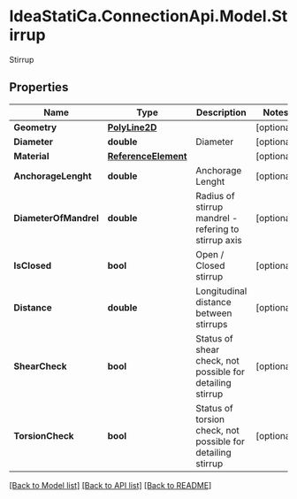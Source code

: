 # IdeaStatiCa.ConnectionApi.Model.Stirrup
Stirrup

## Properties

Name | Type | Description | Notes
------------ | ------------- | ------------- | -------------
**Geometry** | [**PolyLine2D**](PolyLine2D.md) |  | [optional] 
**Diameter** | **double** | Diameter | [optional] 
**Material** | [**ReferenceElement**](ReferenceElement.md) |  | [optional] 
**AnchorageLenght** | **double** | Anchorage Lenght | [optional] 
**DiameterOfMandrel** | **double** | Radius of stirrup mandrel - refering to stirrup axis | [optional] 
**IsClosed** | **bool** | Open / Closed stirrup | [optional] 
**Distance** | **double** | Longitudinal distance between stirrups | [optional] 
**ShearCheck** | **bool** | Status of shear check, not possible for detailing stirrup | [optional] 
**TorsionCheck** | **bool** | Status of torsion check, not possible for detailing stirrup | [optional] 

[[Back to Model list]](../README.md#documentation-for-models) [[Back to API list]](../README.md#documentation-for-api-endpoints) [[Back to README]](../README.md)

